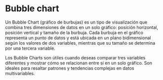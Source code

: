 # Bubble chart

Un Bubble Chart (gráfico de burbujas) es un tipo de visualización que combina tres dimensiones de datos en un solo gráfico: posición horizontal, posición vertical y tamaño de la burbuja. Cada burbuja en el gráfico representa un punto de datos y está ubicada en un plano bidimensional según los valores de dos variables, mientras que su tamaño se determina por una tercera variable.

Los Bubble Charts son útiles cuando deseas comparar tres variables diferentes y mostrar cómo se relacionan entre sí en un solo gráfico. Son ideales para resaltar patrones y tendencias complejas en datos multivariables.